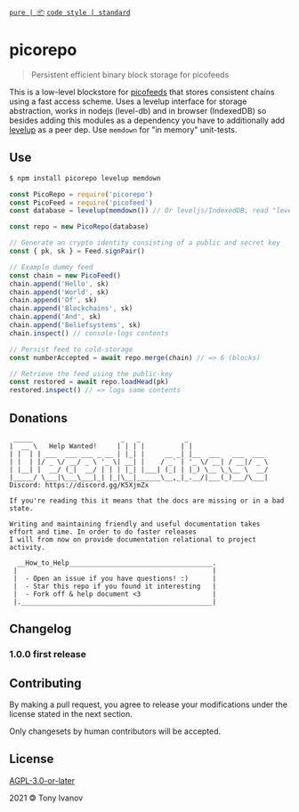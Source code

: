 [`pure | 📦`](https://github.com/telamon/create-pure)
[`code style | standard`](https://standardjs.com/)
# picorepo

> Persistent efficient binary block storage for picofeeds

This is a low-level blockstore for [picofeeds](https://github.com/telamon/picofeed/) that stores consistent chains using a fast access scheme.
Uses a levelup interface for storage abstraction, works in nodejs (level-db) and in browser (IndexedDB) so besides
adding this modules as a dependency you have to additionally add [levelup](https://github.com/Level/levelup) as a peer dep.
Use `memdown` for "in memory" unit-tests.

## Use

```bash
$ npm install picorepo levelup memdown
```

```js
const PicoRepo = require('picorepo')
const PicoFeed = require('picofeed')
const database = levelup(memdown()) // Or leveljs/IndexedDB, read "levelup" docs

const repo = new PicoRepo(database)

// Generate an crypto identity consisting of a public and secret key
const { pk, sk } = Feed.signPair()

// Example dummy feed
const chain = new PicoFeed()
chain.append('Hello', sk)
chain.append('World', sk)
chain.append('Of', sk)
chain.append('Blockchains', sk)
chain.append('And', sk)
chain.append('Beliefsystems', sk)
chain.inspect() // console-logs contents

// Persist feed to cold-storage
const numberAccepted = await repo.merge(chain) // => 6 (blocks)

// Retrieve the feed using the public-key
const restored = await repo.loadHead(pk)
restored.inspect() // => logs same contents
```

## Donations

```ad
 _____                      _   _           _
|  __ \   Help Wanted!     | | | |         | |
| |  | | ___  ___ ___ _ __ | |_| |     __ _| |__  ___   ___  ___
| |  | |/ _ \/ __/ _ \ '_ \| __| |    / _` | '_ \/ __| / __|/ _ \
| |__| |  __/ (_|  __/ | | | |_| |___| (_| | |_) \__ \_\__ \  __/
|_____/ \___|\___\___|_| |_|\__|______\__,_|_.__/|___(_)___/\___|
Discord: https://discord.gg/K5XjmZx

If you're reading this it means that the docs are missing or in a bad state.

Writing and maintaining friendly and useful documentation takes
effort and time. In order to do faster releases
I will from now on provide documentation relational to project activity.

  __How_to_Help____________________________________.
 |                                                 |
 |  - Open an issue if you have questions! :)      |
 |  - Star this repo if you found it interesting   |
 |  - Fork off & help document <3                  |
 |.________________________________________________|
```


## Changelog

### 1.0.0 first release

## Contributing

By making a pull request, you agree to release your modifications under
the license stated in the next section.

Only changesets by human contributors will be accepted.

## License

[AGPL-3.0-or-later](./LICENSE)

2021 &#x1f12f; Tony Ivanov
